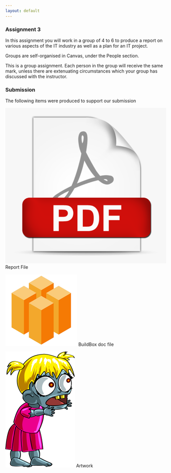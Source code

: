 ```yaml
---
layout: default
---
```


<h3 class="font-weight-bold pb-2 mb-4">Assignment 3</h3>

<p>In this assignment you will work in a group of 4 to 6 to produce a report on various aspects of the IT industry as well as a plan for an IT project.</p>

<p>Groups are self-organised in Canvas, under the People section.</p>

<p>This is a group assignment. Each person in the group will receive the same mark, unless there are extenuating circumstances which your group has discussed with the instructor.</p>

<h3 class="font-weight-bold pb-2 mb-4">Submission</h3>

The following items were produced to support our submission

<p><a href="Assignment_3.pdf" target="_blank"><img src="assets/icon-pdf.png" class="a3-icon"></a> Report File</p>
<p><a href="assets/Miss-Zombie.bbdoc"><img src="assets/icon-bbdoc.png" class="a3-icon"></a> BuildBox doc file</p>
<p><a href="assets/icon-zombie.png" target="_blank"><img src="assets/icon-zombie.png" class="a3-icon"></a> Artwork</p>



